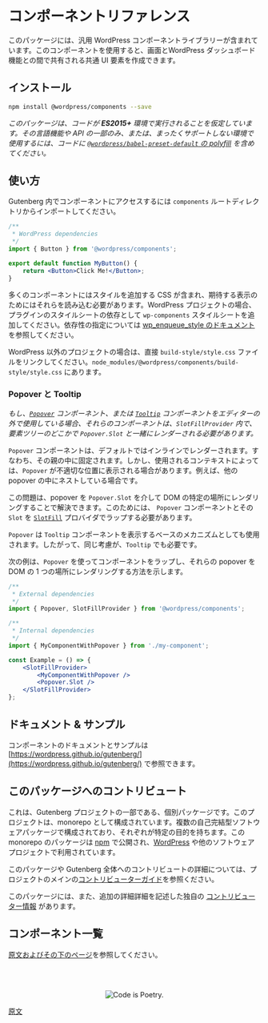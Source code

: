 <!--
# Component Reference

This package includes a library of generic WordPress components to be used for creating common UI elements shared between screens and features of the WordPress dashboard.
-->
# コンポーネントリファレンス

このパッケージには、汎用 WordPress コンポーネントライブラリーが含まれています。このコンポーネントを使用すると、画面とWordPress ダッシュボード機能との間で共有される共通 UI 要素を作成できます。

<!--
## Installation

```bash
npm install @wordpress/components --save
```
-->
## インストール

```bash
npm install @wordpress/components --save
```

<!--
_This package assumes that your code will run in an **ES2015+** environment. If you're using an environment that has limited or no support for such language features and APIs, you should include [the polyfill shipped in `@wordpress/babel-preset-default`](https://github.com/WordPress/gutenberg/tree/HEAD/packages/babel-preset-default#polyfill) in your code._
 -->
_このパッケージは、コードが **ES2015+** 環境で実行されることを仮定しています。その言語機能や API の一部のみ、または、まったくサポートしない環境で使用するには、コードに [`@wordpress/babel-preset-default` の polyfill](https://github.com/WordPress/gutenberg/tree/trunk/packages/babel-preset-default#polyfill) を含めてください。_

<!--
## Usage

Within Gutenberg, these components can be accessed by importing from the `components` root directory:
-->
## 使い方

Gutenberg 内でコンポーネントにアクセスするには `components` ルートディレクトリからインポートしてください。

```jsx
/**
 * WordPress dependencies
 */
import { Button } from '@wordpress/components';

export default function MyButton() {
	return <Button>Click Me!</Button>;
}
```

<!--
Many components include CSS to add styles, which you will need to load in order for them to appear correctly. Within WordPress, add the `wp-components` stylesheet as a dependency of your plugin's stylesheet. See [wp_enqueue_style documentation](https://developer.wordpress.org/reference/functions/wp_enqueue_style/#parameters) for how to specify dependencies.

In non-WordPress projects, link to the `build-style/style.css` file directly, it is located at `node_modules/@wordpress/components/build-style/style.css`.
-->
多くのコンポーネントにはスタイルを追加する CSS が含まれ、期待する表示のためにはそれらを読み込む必要があります。WordPress プロジェクトの場合、プラグインのスタイルシートの依存として `wp-components` スタイルシートを追加してください。依存性の指定については [wp_enqueue_style のドキュメント](https://developer.wordpress.org/reference/functions/wp_enqueue_style/#parameters)を参照してください。

WordPress 以外のプロジェクトの場合は、直接 `build-style/style.css` ファイルをリンクしてください。`node_modules/@wordpress/components/build-style/style.css` にあります。

<!-- 
### Popovers and Tooltips
 -->
### Popover と Tooltip

<!-- 
_If you're using [`Popover`](/packages/components/src/popover/README.md) or [`Tooltip`](/packages/components/src/tooltip/README.md) components outside of the editor, make sure they are rendered within a `SlotFillProvider` and with a `Popover.Slot` somewhere up the element tree._
 -->
_もし、[`Popover`](https://github.com/WordPress/gutenberg/blob/trunk/packages/components/src/popover/README.md) コンポーネント、または [`Tooltip`](https://github.com/WordPress/gutenberg/blob/trunk/packages/components/src/tooltip/README.md) コンポーネントをエディターの外で使用している場合、それらのコンポーネントは、`SlotFillProvider` 内で、要素ツリーのどこかで `Popover.Slot` と一緒にレンダーされる必要があります。_

<!-- 
By default, the `Popover` component will render inline i.e. within its
parent to which it should anchor. Depending upon the context in which the
`Popover` is being consumed, this might lead to incorrect positioning. For
example, when being nested within another popover.
 -->
`Popover` コンポーネントは、デフォルトではインラインでレンダーされます。すなわち、その親の中に固定されます。しかし、使用されるコンテキストによっては、`Popover` が不適切な位置に表示される場合があります。例えば、他の popover の中にネストしている場合です。

<!-- 
This issue can be solved by rendering popovers to a specific location in the DOM via the
`Popover.Slot`. For this to work, you will need your use of the `Popover`
component and its `Slot` to be wrapped in a [`SlotFill`](/packages/components/src/slot-fill/README.md) provider.
 -->
この問題は、popover を `Popover.Slot` を介して DOM の特定の場所にレンダリングすることで解決できます。このためには、 `Popover` コンポーネントとその `Slot` を [`SlotFill`](https://github.com/WordPress/gutenberg/blob/trunk/packages/components/src/slot-fill/README.md) プロバイダでラップする必要があります。

<!-- 
A `Popover` is also used as the underlying mechanism to display `Tooltip` components.
So the same considerations should be applied to them.
 -->
`Popover` は `Tooltip` コンポーネントを表示するベースのメカニズムとしても使用されます。したがって、同じ考慮が、`Tooltip` でも必要です。

<!-- 
The following example illustrates how you can wrap a component using a
`Popover` and have those popovers render to a single location in the DOM.
 -->
次の例は、`Popover` を使ってコンポーネントをラップし、それらの popover を DOM の 1 つの場所にレンダリングする方法を示します。

```jsx
/**
 * External dependencies
 */
import { Popover, SlotFillProvider } from '@wordpress/components';

/**
 * Internal dependencies
 */
import { MyComponentWithPopover } from './my-component';

const Example = () => {
	<SlotFillProvider>
		<MyComponentWithPopover />
		<Popover.Slot />
	</SlotFillProvider>
};
```

<!--
## Docs & examples
 -->
## ドキュメント & サンプル

<!--
You can browse the components docs and examples at [https://wordpress.github.io/gutenberg/](https://wordpress.github.io/gutenberg/)
 -->
コンポーネントのドキュメントとサンプルは [https://wordpress.github.io/gutenberg/](https://wordpress.github.io/gutenberg/) で参照できます。

<!--
## Contributing
 -->
<!-- 
## コントリビューティング
 -->
<!--
See [CONTRIBUTING.md](/packages/components/CONTRIBUTING.md) for the contributing guidelines for the `@wordpress/components` package.
 -->
<!--  
`@wordpress/components` パッケージへのコントリビュートのガイドラインの詳細については [CONTRIBUTING.md](https://github.com/WordPress/gutenberg/blob/trunk/packages/components/CONTRIBUTING.md) を参照してください。
 -->
<!-- 
## Contributing to this package
 -->
## このパッケージへのコントリビュート

<!-- 
This is an individual package that's part of the Gutenberg project. The project is organized as a monorepo. It's made up of multiple self-contained software packages, each with a specific purpose. The packages in this monorepo are published to [npm](https://www.npmjs.com/) and used by [WordPress](https://make.wordpress.org/core/) as well as other software projects.
 -->
これは、Gutenberg プロジェクトの一部である、個別パッケージです。このプロジェクトは、monorepo として構成されています。複数の自己完結型ソフトウェアパッケージで構成されており、それぞれが特定の目的を持ちます。この monorepo のパッケージは [npm](https://www.npmjs.com/) で公開され、[WordPress](https://make.wordpress.org/core/) や他のソフトウェアプロジェクトで利用されています。

<!-- 
To find out more about contributing to this package or Gutenberg as a whole, please read the project's main [contributor guide](https://github.com/WordPress/gutenberg/tree/HEAD/CONTRIBUTING.md).
 -->
このパッケージや Gutenberg 全体へのコントリビュートの詳細については、プロジェクトのメインの[コントリビューターガイド](https://ja.wordpress.org/team/handbook/block-editor/contributors/)を参照ください。

<!-- 
This package also has its own [contributing information](https://github.com/WordPress/gutenberg/tree/HEAD/packages/components/CONTRIBUTING.md) where you can find additional details.
 -->
このパッケージには、また、追加の詳細詳細を記述した独自の [コントリビューター情報](https://github.com/WordPress/gutenberg/blob/trunk/packages/components/CONTRIBUTING.md) があります。

## コンポーネント一覧

[原文およびその下のページ](https://developer.wordpress.org/block-editor/reference-guides/components/)を参照してください。

<br /><br /><p align="center"><img src="https://s.w.org/style/images/codeispoetry.png?1" alt="Code is Poetry." /></p>

[原文](https://github.com/WordPress/gutenberg/blob/trunk/packages/components/README.md)
